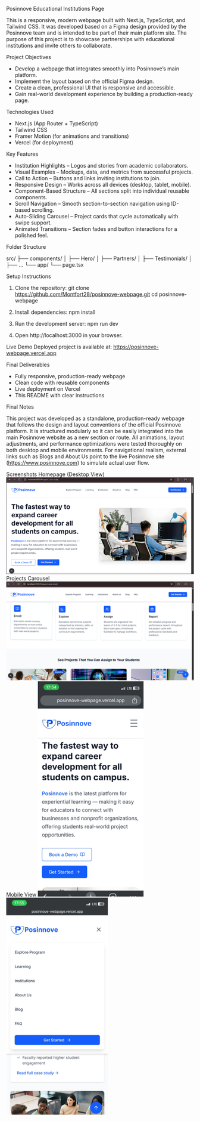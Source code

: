 Posinnove Educational Institutions Page

This is a responsive, modern webpage built with Next.js, TypeScript, and Tailwind CSS. 
It was developed based on a Figma design provided by the Posinnove team and is intended 
to be part of their main platform site. The purpose of this project is to showcase 
partnerships with educational institutions and invite others to collaborate.

Project Objectives

- Develop a webpage that integrates smoothly into Posinnove’s main platform.
- Implement the layout based on the official Figma design.
- Create a clean, professional UI that is responsive and accessible.
- Gain real-world development experience by building a production-ready page.

Technologies Used

- Next.js (App Router + TypeScript)
- Tailwind CSS
- Framer Motion (for animations and transitions)
- Vercel (for deployment)

Key Features

- Institution Highlights – Logos and stories from academic collaborators.
- Visual Examples – Mockups, data, and metrics from successful projects.
- Call to Action – Buttons and links inviting institutions to join.
- Responsive Design – Works across all devices (desktop, tablet, mobile).
- Component-Based Structure – All sections split into individual reusable components.
- Scroll Navigation – Smooth section-to-section navigation using ID-based scrolling.
- Auto-Sliding Carousel – Project cards that cycle automatically with swipe support.
- Animated Transitions – Section fades and button interactions for a polished feel.

Folder Structure

src/
  ├── components/
  │   ├── Hero/
  │   ├── Partners/
  │   ├── Testimonials/
  │   ├── ...
  └── app/
      └── page.tsx

Setup Instructions

1. Clone the repository:
   git clone https://github.com/Montfort28/posinnove-webpage.git
   cd posinnove-webpage

2. Install dependencies:
   npm install

3. Run the development server:
   npm run dev

4. Open http://localhost:3000 in your browser.

Live Demo
Deployed project is available at: https://posinnove-webpage.vercel.app

Final Deliverables

- Fully responsive, production-ready webpage
- Clean code with reusable components
- Live deployment on Vercel
- This README with clear instructions

Final Notes

This project was developed as a standalone, production-ready webpage that follows the design and layout conventions of the official Posinnove platform. It is structured modularly so it can be easily integrated into the main Posinnove website as a new section or route. All animations, layout adjustments, and performance optimizations were tested thoroughly on both desktop and mobile environments. For navigational realism, external links such as Blogs and About Us point to the live Posinnove site (https://www.posinnove.com) to simulate actual user flow.

Screenshots
Homepage (Desktop View)
![Homepage](./public/screenshots/home-desktop.png)
Projects Carousel
![Carousel](./public/screenshots/projects-carousel.png)
Mobile View
![Mobile View](./public/screenshots/mobile-view.png)
![ navbar-mobile](./public/screenshots/navbar-mobile.png)
